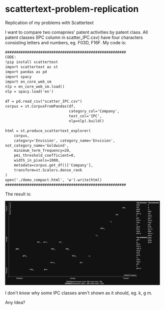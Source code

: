 # scattertext-problem-replication
Replication of my problems with Scattertext 




I want to compare two comapnies' patent activities by patent class. All patent classes (IPC column in scatter_IPC.csv) have four characters consisting letters and numbers, eg. F03D, F16F. My code is:
```
#######################################################
CODE:
!pip install scattertext
import scattertext as st
import pandas as pd
import spacy
import en_core_web_sm
nlp = en_core_web_sm.load()
nlp = spacy.load('en')

df = pd.read_csv("scatter_IPC.csv")
corpus = st.CorpusFromPandas(df,
                             category_col='Company',
                             text_col='IPC',
                             nlp=nlp).build()

html = st.produce_scattertext_explorer(
    corpus,
    category='Envision', category_name='Envision', not_category_name='Goldwind',
    minimum_term_frequency=20,
    pmi_threshold_coefficient=0,
    width_in_pixels=1000,
    metadata=corpus.get_df()['Company'],
    transform=st.Scalers.dense_rank
)
open('./demo_compact.html', 'w').write(html)
#######################################################
```


The result is:

![GitHub Logo](/scattertext.PNG)


I don't know why some IPC classes aren't shown as it should, eg. k, g m. 


Any Idea? 

